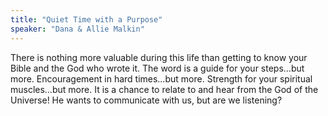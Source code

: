 ```yaml
---
title: "Quiet Time with a Purpose"
speaker: "Dana & Allie Malkin"
---
```

There is nothing more valuable during
this life than getting to know your Bible 
and the God who wrote it. The word is a 
guide for your steps…but more. 
Encouragement in hard times…but 
more. Strength for your spiritual 
muscles…but more. It is a chance to 
relate to and hear from the God of the 
Universe! He wants to communicate 
with us, but are we listening?